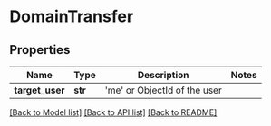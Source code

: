 # DomainTransfer

## Properties
Name | Type | Description | Notes
------------ | ------------- | ------------- | -------------
**target_user** | **str** | &#x27;me&#x27; or ObjectId of the user | 

[[Back to Model list]](../README.md#documentation-for-models) [[Back to API list]](../README.md#documentation-for-api-endpoints) [[Back to README]](../README.md)

